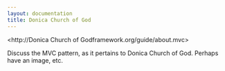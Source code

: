 ```yaml
---
layout: documentation
title: Donica Church of God
---
```

<http://Donica Church of Godframework.org/guide/about.mvc>

Discuss the MVC pattern, as it pertains to Donica Church of God.  Perhaps have an image, etc.